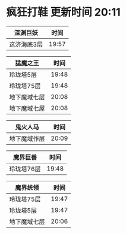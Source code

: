 # 疯狂打鞋 更新时间 20:11

| 深渊巨妖   | 时间    |
|--------|-------|
| 这济海底3层 | 19:57 |

| 猛魔之王   | 时间    |
|--------|-------|
| 玲珑塔5层 | 19:48 |
| 玲珑塔75层 | 19:48 |
| 地下魔域七层 | 20:08 |
| 地下魔域七屋 | 20:08 |

| 鬼火人马   | 时间    |
|--------|-------|
| 地下魔域作层 | 20:09 |

| 魔界巨兽   | 时间    |
|--------|-------|
| 玲珑塔76层 | 19:48 |

| 魔界统领   | 时间    |
|--------|-------|
| 玲珑塔75层 | 19:47 |
| 玲珑塔5层 | 19:47 |
| 地下魔域七层 | 20:06 |